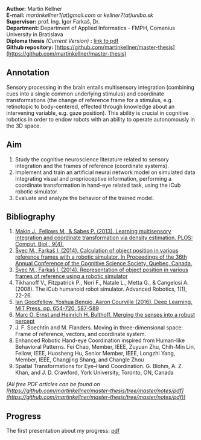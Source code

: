 **Author:** Martin Kellner<br>
**E-mail:** *martinkellner1(at)gmail.com* or *kellner7(at)uniba.sk* <br>
**Supervisor:** prof. Ing. Igor Farkaš, Dr. <br>
**Department:** Department of Applied Informatics - FMPH, Comenius University in Bratislava <br>
**Diploma thesis** *(Current Version)* **:** [link to pdf](https://github.com/martinkellner/master-thesis/blob/master/thesis/diploma.pdf) <br>
**Github repository:** [https://github.com/martinkellner/master-thesis](https://github.com/martinkellner/master-thesis)

## Annotation
Sensory processing in the brain entails multisensory integration (combining cues into a single common underlying stimulus) and coordinate transformations (the change of reference frame for a stimulus, e.g. retinotopic to body-centered, effected through knowledge about an intervening variable, e.g. gaze position). This ability is crucial in cognitive robotics in order to endow robots with an ability to operate autonomously in the 3D space.

## Aim
1. Study the cognitive neuroscience literature related to sensory integration and the frames of reference (coordinate systems).
2. Implement and train an artificial neural network model on simulated data integrating visual and proprioceptive information, performing a coordinate transformation in hand-eye related task, using the iCub robotic simulator.
3. Evaluate and analyze the behavior of the trained model.

## Bibliography
1. <a href="http://journals.plos.org/ploscompbiol/article?id=10.1371/journal.pcbi.1003035">Makin J., Fellows M., & Sabes P. (2013). Learning multisensory integration and coordinate transformation via density estimation. PLOS: Comput. Biol., 9(4).</a>
2. <a href="http://cogsci.fmph.uniba.sk/~farkas/Papers/svec-farkas.cogsci14.pdf">Švec M., Farkaš I. (2014). Calculation of object position in various reference frames with a robotic simulator. In Proceedings of the 36th Annual Conference of the Cognitive Science Society, Quebec, Canada.</a>
3. <a href="http://alis.uniba.sk/storage/ddp/dostupne/FM/2013/2013-FM-43608/56780v1.pdf">Švec M., Farkaš I. (2014). Representation of object position in various frames of reference using a robotic simulator</a>
4. Tikhanoff V., Fitzpatrick P., Nori F., Natale L., Metta G., & Cangelosi A. (2008). The iCub humanoid robot simulator. Advanced Robotics, 1(1), 22-26.
5. <a href="http://www.deeplearningbook.org/"> Ian Goodfellow, Yoshua Bengio, Aaron Courville (2016). Deep Learning.
MIT Press, pp. 654-720, 587-589 </a>
6. <a href="http://www.kyb.tuebingen.mpg.de/fileadmin/user_upload/files/publications/pdfs/pdf2507.pdf"> Marc O. Ernst and Heinrich H. Bulthoff. Merging the senses into a robust percept</a>
7. J. F. Soechtin and M. Flanders. Moving in three-dimensional space: Frame of reference, vectors, and coordinate system.
8. Enhanced Robotic Hand-eye Coordination inspired from Human-like Behavioral Patterns. Fei Chao, Member, IEEE, Zuyuan Zhu, Chih-Min Lin, Fellow, IEEE, Huosheng Hu, Senior Member, IEEE, Longzhi Yang, Member, IEEE, Changjing Shang, and Changle Zhou
9. Spatial Transformations for Eye–Hand Coordination. G. Blohm, A. Z. Khan, and J. D. Crawford, York
University, Toronto, ON, Canada

*(All free PDF articles can be found on [https://github.com/martinkellner/master-thesis/tree/master/notes/pdf](https://github.com/martinkellner/master-thesis/tree/master/notes/pdf))*

## Progress

The first presentation about my progress: <a href="http://www.st.fmph.uniba.sk/~kellner7/prez/ds.pdf">pdf</a>
